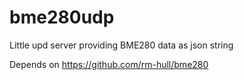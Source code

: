# bme280udp
Little upd server providing BME280 data as json string

Depends on https://github.com/rm-hull/bme280
